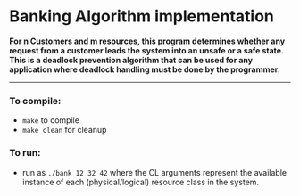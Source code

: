 # Banking Algorithm implementation 
**For n Customers and m resources, this program determines whether any request
  from a customer leads the system into an unsafe or a safe state. This is a deadlock
  prevention algorithm that can be used for any application where deadlock handling must
  be done by the programmer.**
___
### To compile:
* ```make``` to compile
* ```make clean``` for cleanup

### To run:
* run as ```./bank 12 32 42``` where the CL arguments represent the available instance of 
each (physical/logical) resource class  in the system. 
